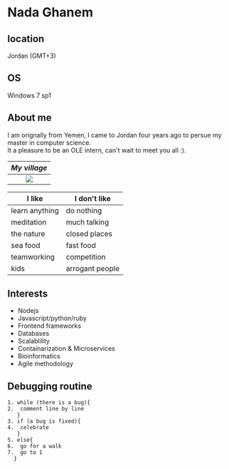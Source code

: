 
# Nada Ghanem

## location
Jordan (GMT+3)

## OS
Windows 7 sp1

## About me

I am orignally from Yemen, I came to Jordan four years ago to persue my master in computer science.  
It a pleasure to be an OLE intern, can't wait to meet you all :).

|*My village*|
|:--:|
|![](https://i.imgur.com/Kcq4mJd.jpg)|


|I like| I don't like|
|------|-------------|
|learn anything|do nothing|
|meditation|much talking|
|the nature|closed places|
|sea food| fast food|
|teamworking| competition|
|kids| arrogant people|

## Interests 
   - Nodejs
   - Javascript/python/ruby
   - Frontend frameworks
   - Databases
   - Scalablility
   - Containarization & Microservices
   - Bioinformatics
   - Agile methodology
   
## Debugging routine
```
1. while (there is a bug){
2.  comment line by line
   }
3. if (a bug is fixed){
4.  celebrate
   }
5. else{
6.  go for a walk
7.  go to 1
  }
```
 
